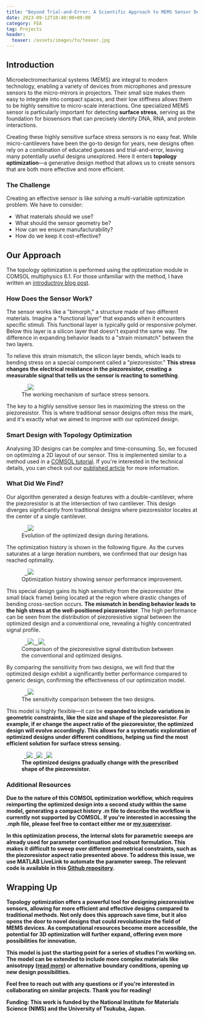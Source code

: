 ```yaml
---
title: "Beyond Trial-and-Error: A Scientific Approach to MEMS Sensor Design"
date: 2023-09-12T10:40:00+09:00
category: FEA
tag: Projects
header:
  teaser: /assets/images/to/teaser.jpg
---
```


## Introduction
Microelectromechanical systems (MEMS) are integral to modern technology, enabling a variety of devices from microphones and pressure sensors to the micro-mirrors in projectors. Their small size makes them easy to integrate into compact spaces, and their low stiffness allows them to be highly sensitive to micro-scale interactions. One specialized MEMS sensor is particularly important for detecting <strong>surface stress</strong>, serving as the foundation for biosensors that can precisely identify DNA, RNA, and protein interactions.

Creating these highly sensitive surface stress sensors is no easy feat. While micro-cantilevers have been the go-to design for years, new designs often rely on a combination of educated guesses and trial-and-error, leaving many potentially useful designs unexplored. Here it enters <strong>topology optimization</strong>—a generative design method that allows us to create sensors that are both more effective and more efficient.

### The Challenge
Creating an effective sensor is like solving a multi-variable optimization problem. We have to consider:

- What materials should we use?
- What should the sensor geometry be?
- How can we ensure manufacturability?
- How do we keep it cost-effective?

## Our Approach
The topology optimization is performed using the optimization module in COMSOL multiphysics 6.1. For those unfamiliar with the method, I have written an [introductroy blog post](https://chaozhuang22.github.io/fea/topology-optimization/).

### How Does the Sensor Work?
The sensor works like a "bimorph," a structure made of two different materials. Imagine a "functional layer" that expands when it encounters specific stimuli. This functional layer is typically gold or responsive polymer. Below this layer is a silicon layer that doesn't expand the same way. The difference in expanding behavior leads to a "strain mismatch" between the two layers.

To relieve this strain mismatch, the silicon layer bends, which leads to bending stress on a special component called a "piezoresistor." <strong>This stress changes the electrical resistance in the piezoresistor, creating a measurable signal that tells us the sensor is reacting to something</strong>.

<figure class="align-center">
  <a href="/assets/images/to/cantilever.png">
  <img src="/assets/images/to/cantilever.png"></a>
  <figcaption>The working mechanism of surface stress sensors.</figcaption>
</figure>

The key to a highly sensitive sensor lies in maximizing the stress on the piezoresistor. This is where traditional sensor designs often miss the mark, and it's exactly what we aimed to improve with our optimized design.

### Smart Design with Topology Optimization
Analysing 3D designs can be complex and time-consuming. So, we focused on optimizing a 2D layout of our sensor. This is implemented similar to a method used in a [COMSOL tutorial](https://www.comsol.jp/model/optimization-of-an-extruded-mbb-beam-75211). If you're interested in the technical details, you can check out our [published article](https://ui.adsabs.harvard.edu/abs/2023arXiv230811143Z/abstract) for more information.

### What Did We Find?
Our algorithm generated a design features with a double-cantilever, where the piezoresistor is at the intersection of two cantilever. This design diverges significantly from traditional designs where piezoresistor locates at the center of a single cantilever.

<figure style="width: 500px" class="align-center">
  <a href="/assets/images/to/anime.gif">
  <img src="/assets/images/to/anime.gif"></a>
  <figcaption>Evolution of the optimized design during iterations.</figcaption>
</figure>

The optimization history is shown in the following figure. As the curves saturates at a large iteration numbers, we confirmed that our design has reached optimality.

<figure style="width: 500px" class="align-center">
  <a href="/assets/images/to/history.png">
  <img src="/assets/images/to/history.png"></a>
  <figcaption>Optimization history showing sensor performance improvement.</figcaption>
</figure>

This special design gains its high sensitivity from the piezoresistor (the small black frame) being located at the region where drastic changes of bending cross-section occurs. <strong>The mismatch in bending behavior leads to the high stress at the well-positioned piezoresistor</strong>.
The high performance can be seen from the distribution of piezoresistive signal between the optimized design and a conventional one, revealing a highly concentrated signal profile.

<figure class="half">
  <a href="/assets/images/to/generic.png">
    <img src="/assets/images/to/generic.png">
  </a>

  <a href="/assets/images/to/optimized.png">
    <img src="/assets/images/to/optimized.png">
  </a>
  <figcaption>Comparison of the piezoresistive signal distribution between the conventional and optimized designs.</figcaption>
</figure>

By comparing the sensitivity from two designs, we will find that the optimized design exhibit a significantly better performance compared to generic design, confirming the effectiveness of our optimization model.

<figure style="width: 500px" class="align-center">
  <a href="/assets/images/to/compare.png">
  <img src="/assets/images/to/compare.png"></a>
  <figcaption>The sensitivity comparison between the two designs.</figcaption>
</figure>

This model is highly flexible—it can be <strong>expanded to include variations in geometric constraints<strong>, like the size and shape of the piezoresistor. For example, if er change the aspect ratio of the piezoresistor, the optimized design will evolve accordingly. This allows for a systematic exploration of optimized designs under different conditions, helping us find the most efficient solution for surface stress sensing.

<figure class="third">
  <a href="/assets/images/to/low.png">
  <img src="/assets/images/to/low.png"></a>

  <a href="/assets/images/to/mid.png">
  <img src="/assets/images/to/mid.png"></a>

  <a href="/assets/images/to/high.png">
  <img src="/assets/images/to/high.png"></a>
  <figcaption>The optimized designs gradually change with the prescribed shape of the piezoresistor.</figcaption>
</figure>

### Additional Resources
Due to the nature of this COMSOL optimization workflow, which requires reimporting the optimized design into a second study within the same model, generating a compact history .m file to describe the workflow is currently not supported by COMSOL. If you're interested in accessing the .mph file, please feel free to contact either me or [my supervisor](https://samurai.nims.go.jp/profiles/yoshikawa_genki?locale=en).

In this optimization process, the internal slots for parametric sweeps are already used for parameter continuation and robust formulation. This makes it difficult to sweep over different geometrical constraints, such as the piezoresistor aspect ratio presented above. To address this issue, we use MATLAB LiveLink to automate the parameter sweep. The relevant code is available in this [Github repository](https://github.com/Chaozhuang22/COMSOL-MATLAB-livelink).

## Wrapping Up
Topology optimization offers a powerful tool for designing piezoresistive sensors, allowing for more efficient and effective designs compared to traditional methods. Not only does this approach save time, but it also opens the door to novel designs that could revolutionize the field of MEMS devices. As computational resources become more accessible, the potential for 3D optimization will further expand, offering even more possibilities for innovation.

This model is just the starting point for a series of studies I'm working on. The model can be extended to include more complex materials like anisotropy ([read more](https://dx.doi.org/10.1088/2632-959X/acef44)) or alternative boundary conditions, opening up new design possibilities.

Feel free to reach out with any questions or if you're interested in collaborating on similar projects. Thank you for reading!

<strong>Funding</strong>: This work is funded by the National Institute for Materials Science (NIMS) and the University of Tsukuba, Japan.
